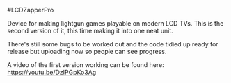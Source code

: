 #LCDZapperPro

Device for making lightgun games playable on modern LCD TVs. This is the second version of it, this time making it into one neat unit.

There's still some bugs to be worked out and the code tidied up ready for release but uploading now so people can see progress.

A video of the first version working can be found here:
https://youtu.be/DzIPGpKo3Ag

